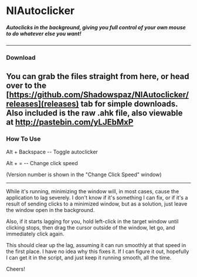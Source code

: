 # NIAutoclicker
##### Autoclicks in the background, giving you full control of your own mouse to do whatever else you want! #####
---
### Download ###
You can grab the files straight from here, or head over to the [https://github.com/Shadowspaz/NIAutoclicker/releases](releases) tab for simple downloads.
Also included is the raw .ahk file, also viewable at http://pastebin.com/yLJEbMxP
---
### How To Use ###
Alt + Backspace -- Toggle autoclicker

Alt + = -- Change click speed

(Version number is shown in the "Change Click Speed" window)

---

While it's running, minimizing the window will, in most cases, cause the application to lag severely. I don't know if it's something I can fix, or if it's a result of sending clicks to a minimized window, but as a solution, just leave the window open in the background.


Also, if it starts lagging for you, hold left-click in the target window until clicking stops, then drag the cursor outside of the window, let go, and immediately click again.

This should clear up the lag, assuming it can run smoothly at that speed in the first place.
I have no idea why this fixes it. If I can figure it out, hopefully I can get it in the script, and just keep it running smooth, all the time.


Cheers!
